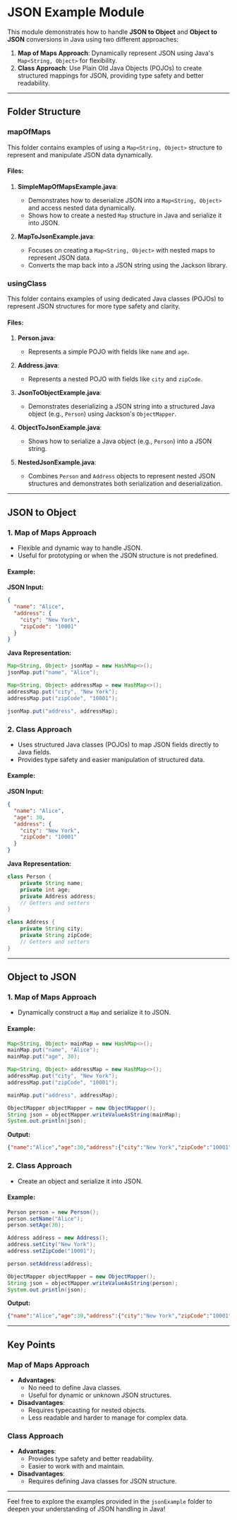 # JSON Example Module

This module demonstrates how to handle **JSON to Object** and **Object to JSON** conversions in Java using two different approaches:

1. **Map of Maps Approach**: Dynamically represent JSON using Java's `Map<String, Object>` for flexibility.
2. **Class Approach**: Use Plain Old Java Objects (POJOs) to create structured mappings for JSON, providing type safety and better readability.

---

## Folder Structure

### **mapOfMaps**
This folder contains examples of using a `Map<String, Object>` structure to represent and manipulate JSON data dynamically.

#### Files:
1. **SimpleMapOfMapsExample.java**:
    - Demonstrates how to deserialize JSON into a `Map<String, Object>` and access nested data dynamically.
    - Shows how to create a nested `Map` structure in Java and serialize it into JSON.

2. **MapToJsonExample.java**:
    - Focuses on creating a `Map<String, Object>` with nested maps to represent JSON data.
    - Converts the map back into a JSON string using the Jackson library.

### **usingClass**
This folder contains examples of using dedicated Java classes (POJOs) to represent JSON structures for more type safety and clarity.

#### Files:
1. **Person.java**:
    - Represents a simple POJO with fields like `name` and `age`.

2. **Address.java**:
    - Represents a nested POJO with fields like `city` and `zipCode`.

3. **JsonToObjectExample.java**:
    - Demonstrates deserializing a JSON string into a structured Java object (e.g., `Person`) using Jackson's `ObjectMapper`.

4. **ObjectToJsonExample.java**:
    - Shows how to serialize a Java object (e.g., `Person`) into a JSON string.

5. **NestedJsonExample.java**:
    - Combines `Person` and `Address` objects to represent nested JSON structures and demonstrates both serialization and deserialization.

---

## JSON to Object

### 1. **Map of Maps Approach**
- Flexible and dynamic way to handle JSON.
- Useful for prototyping or when the JSON structure is not predefined.

#### Example:
**JSON Input:**
```json
{
  "name": "Alice",
  "address": {
    "city": "New York",
    "zipCode": "10001"
  }
}
```
**Java Representation:**
```java
Map<String, Object> jsonMap = new HashMap<>();
jsonMap.put("name", "Alice");

Map<String, Object> addressMap = new HashMap<>();
addressMap.put("city", "New York");
addressMap.put("zipCode", "10001");

jsonMap.put("address", addressMap);
```

### 2. **Class Approach**
- Uses structured Java classes (POJOs) to map JSON fields directly to Java fields.
- Provides type safety and easier manipulation of structured data.

#### Example:
**JSON Input:**
```json
{
  "name": "Alice",
  "age": 30,
  "address": {
    "city": "New York",
    "zipCode": "10001"
  }
}
```
**Java Representation:**
```java
class Person {
    private String name;
    private int age;
    private Address address;
    // Getters and setters
}

class Address {
    private String city;
    private String zipCode;
    // Getters and setters
}
```

---

## Object to JSON

### 1. **Map of Maps Approach**
- Dynamically construct a `Map` and serialize it to JSON.

#### Example:
```java
Map<String, Object> mainMap = new HashMap<>();
mainMap.put("name", "Alice");
mainMap.put("age", 30);

Map<String, Object> addressMap = new HashMap<>();
addressMap.put("city", "New York");
addressMap.put("zipCode", "10001");

mainMap.put("address", addressMap);

ObjectMapper objectMapper = new ObjectMapper();
String json = objectMapper.writeValueAsString(mainMap);
System.out.println(json);
```

**Output:**
```json
{"name":"Alice","age":30,"address":{"city":"New York","zipCode":"10001"}}
```

### 2. **Class Approach**
- Create an object and serialize it into JSON.

#### Example:
```java
Person person = new Person();
person.setName("Alice");
person.setAge(30);

Address address = new Address();
address.setCity("New York");
address.setZipCode("10001");

person.setAddress(address);

ObjectMapper objectMapper = new ObjectMapper();
String json = objectMapper.writeValueAsString(person);
System.out.println(json);
```

**Output:**
```json
{"name":"Alice","age":30,"address":{"city":"New York","zipCode":"10001"}}
```

---

## Key Points

### **Map of Maps Approach**
- **Advantages**:
    - No need to define Java classes.
    - Useful for dynamic or unknown JSON structures.
- **Disadvantages**:
    - Requires typecasting for nested objects.
    - Less readable and harder to manage for complex data.

### **Class Approach**
- **Advantages**:
    - Provides type safety and better readability.
    - Easier to work with and maintain.
- **Disadvantages**:
    - Requires defining Java classes for JSON structure.

---

Feel free to explore the examples provided in the `jsonExample` folder to deepen your understanding of JSON handling in Java!

